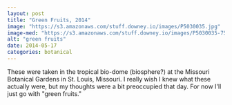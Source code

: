 ```yaml
---
layout: post
title: "Green Fruits, 2014"
image: "https://s3.amazonaws.com/stuff.downey.io/images/P5030035.jpg"
image-med: "https://s3.amazonaws.com/stuff.downey.io/images/P5030035-750.jpg"
alt: "green fruits"
date: 2014-05-17
categories: botanical
---
```


These were taken in the tropical bio-dome (biosphere?) at the Missouri Botanical Gardens in St. Louis, Missouri.  I really wish I knew what these actually were, but my thoughts were a bit preoccupied that day.  For now I'll just go with "green fruits."
